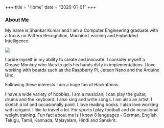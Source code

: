 +++
title = "Home"
date = "2020-01-01"
+++

### About Me

My name is Shankar Kumar and I am a Computer Engineering graduate with a focus on Pattern Recognition, Machine Learning and Embedded Intelligence.  

![](/myphoto.png)

I pride myself in my ability to create and innovate. I consider myself a Grease Monkey who likes to gets his hands dirty in implementations. I love working with boards such as the Raspberry Pi, Jetson Nano and the Arduino Uno. 

Following these interests I am a huge fan of Hackathons.

I have a wide variety of hobbies. I am a musician, I can play the guitar, drums and the keyboard. I also sing and write songs. I am also an artist. I sketch a lot and occasionally paint. I love reading books. I also love working with origami. I like to travel a lot. For sports I play football and do occasional weight training. Fun fact about me is I know 8 languages - German, English, Telugu, Tamil, Kannada, Malayalam, Hindi and Sanskrit.